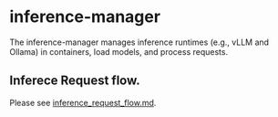 # inference-manager

The inference-manager manages inference runtimes (e.g., vLLM and Ollama) in containers, load models, and process requests.

## Inferece Request flow.

Please see [inference_request_flow.md](docs/development/inference_request_flow.md).
